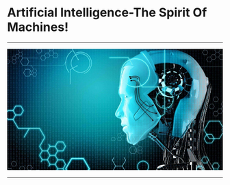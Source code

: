 # Artificial Intelligence-The Spirit Of Machines!
---

   ![Robitics image defining the power of Artificial Intelligence](https://github.com/Divya-Juhi-Singh/Artificial_Intelligence/blob/master/Robotics-1-1-2.jpg)
   
---

